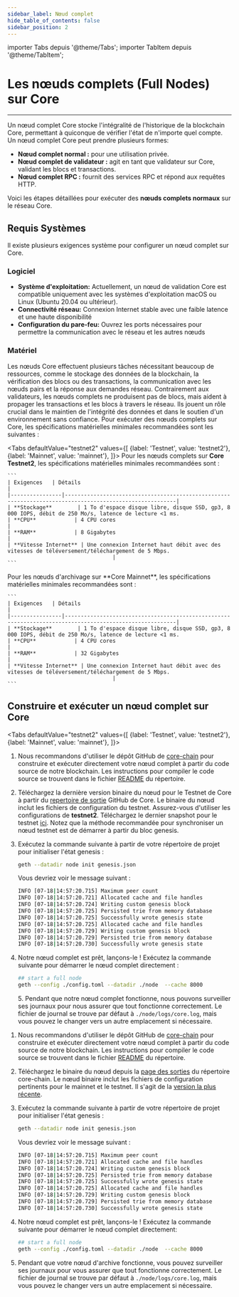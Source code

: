 ```yaml
---
sidebar_label: Nœud complet
hide_table_of_contents: false
sidebar_position: 2
---
```


importer Tabs depuis '@theme/Tabs';
importer TabItem depuis '@theme/TabItem';

# Les nœuds complets (Full Nodes) sur Core

---

Un nœud complet Core stocke l'intégralité de l'historique de la blockchain Core, permettant à quiconque de vérifier l'état de n'importe quel compte. Un nœud complet Core peut prendre plusieurs formes:

- **Nœud complet normal :** pour une utilisation privée.
- **Nœud complet de validateur :** agit en tant que validateur sur Core, validant les blocs et transactions.
- **Nœud complet RPC :** fournit des services RPC et répond aux requêtes HTTP.

Voici les étapes détaillées pour exécuter des **nœuds complets normaux** sur le réseau Core.

## Requis Systèmes

Il existe plusieurs exigences système pour configurer un nœud complet sur Core.

### Logiciel

- **Système d'exploitation:** Actuellement, un nœud de validation Core est compatible uniquement avec les systèmes d'exploitation macOS ou Linux (Ubuntu 20.04 ou ultérieur).
- **Connectivité réseau:** Connexion Internet stable avec une faible latence et une haute disponibilité
- **Configuration du pare-feu:** Ouvrez les ports nécessaires pour permettre la communication avec le réseau et les autres nœuds

### Matériel

Les nœuds Core effectuent plusieurs tâches nécessitant beaucoup de ressources, comme le stockage des données de la blockchain, la vérification des blocs ou des transactions, la communication avec les nœuds pairs et la réponse aux demandes réseau. Contrairement aux validateurs, les nœuds complets ne produisent pas de blocs, mais aident à propager les transactions et les blocs à travers le réseau. Ils jouent un rôle crucial dans le maintien de l'intégrité des données et dans le soutien d'un environnement sans confiance. Pour exécuter des nœuds complets sur Core, les spécifications matérielles minimales recommandées sont les suivantes :

<Tabs
defaultValue="testnet2"
values={[
{label: 'Testnet', value: 'testnet2'},
{label: 'Mainnet', value: 'mainnet'},
]}> <TabItem value="testnet2">
Pour les nœuds complets sur **Core Testnet2**, les spécifications matérielles minimales recommandées sont :

    ```
    | Exigences   | Détails                                                                                                |  
    |----------------|---------------------------------------------------------------------------------------------------------|
    | **Stockage**        | 1 To d'espace disque libre, disque SSD, gp3, 8 000 IOPS, débit de 250 Mo/s, latence de lecture <1 ms.
    | **CPU**            | 4 CPU cores                                                                    |
    | **RAM**            | 8 Gigabytes                                                                                             |
    | **Vitesse Internet** | Une connexion Internet haut débit avec des vitesses de téléversement/téléchargement de 5 Mbps.
                                     |
    ```

  </TabItem>

  <TabItem value="mainnet">
    Pour les nœuds d'archivage sur **Core Mainnet**, les spécifications matérielles minimales recommandées sont :

    ```
    | Exigences   | Détails                                                                                                |  
    |----------------|---------------------------------------------------------------------------------------------------------|
    | **Stockage**        | 1 To d'espace disque libre, disque SSD, gp3, 8 000 IOPS, débit de 250 Mo/s, latence de lecture <1 ms.
    | **CPU**            | 4 CPU cores                                                                    |
    | **RAM**            | 32 Gigabytes                                                                                             |
    | **Vitesse Internet** | Une connexion Internet haut débit avec des vitesses de téléversement/téléchargement de 5 Mbps.
                                     |
    ```

  </TabItem>
</Tabs>

## Construire et exécuter un nœud complet sur Core

<Tabs
defaultValue="testnet2"
values={[
{label: 'Testnet', value: 'testnet2'},
{label: 'Mainnet', value: 'mainnet'},
]}> <TabItem value="testnet2">

1. Nous recommandons d'utiliser le dépôt GitHub de [core-chain](https://github.com/coredao-org/core-chain) pour construire et exécuter directement votre nœud complet à partir du code source de notre blockchain. Les instructions pour compiler le code source se trouvent dans le fichier [README](https://github.com/coredao-org/core-chain#building-the-source) du répertoire.

2. Téléchargez la dernière version binaire du nœud pour le Testnet de Core à partir du [repertoire de sortie](https://github.com/coredao-org/core-chain/releases/latest) GitHub de Core. Le binaire du nœud inclut les fichiers de configuration du testnet. Assurez-vous d'utiliser les configurations de **testnet2**. Téléchargez le dernier snapshot pour le testnet [ici](https://github.com/coredao-org/core-snapshots?tab=readme-ov-file#testnet). Notez que la méthode recommandée pour synchroniser un nœud testnet est de démarrer à partir du bloc genesis.

3. Exécutez la commande suivante à partir de votre répertoire de projet pour initialiser l'état genesis :

    ```bash
    geth --datadir node init genesis.json
    ```

   Vous devriez voir le message suivant :

    ```bash
    INFO [07-18|14:57:20.715] Maximum peer count                       ETH=25 LES=0 total=25
    INFO [07-18|14:57:20.721] Allocated cache and file handles         database=/Users/jackcrypto/go/core-chain/node/geth/chaindata cache=16 handles=16
    INFO [07-18|14:57:20.724] Writing custom genesis block
    INFO [07-18|14:57:20.725] Persisted trie from memory database      nodes=25 size=87.18kB time=226.129µs gcnodes=0 gcsize=0.00B gctime=0s livenodes=1 livesize=0.00B
    INFO [07-18|14:57:20.725] Successfully wrote genesis state         database=chaindata                             hash=d90508…5c034a
    INFO [07-18|14:57:20.725] Allocated cache and file handles         database=/Users/jackcrypto/go/core-chain/node/geth/lightchaindata cache=16 handles=16
    INFO [07-18|14:57:20.729] Writing custom genesis block
    INFO [07-18|14:57:20.729] Persisted trie from memory database      nodes=25 size=87.18kB time=178.332µs gcnodes=0 gcsize=0.00B gctime=0s livenodes=1 livesize=0.00B
    INFO [07-18|14:57:20.730] Successfully wrote genesis state         database=lightchaindata                             hash=d90508…5c034a
    ```

4. Notre nœud complet est prêt, lançons-le ! Exécutez la commande suivante pour démarrer le nœud complet directement :

    ```bash
    ## start a full node
    geth --config ./config.toml --datadir ./node  --cache 8000
    ```

   5\. Pendant que notre nœud complet fonctionne, nous pouvons surveiller ses journaux pour nous assurer que tout fonctionne correctement. Le fichier de journal se trouve par défaut à `./node/logs/core.log`, mais vous pouvez le changer vers un autre emplacement si nécessaire.

    </TabItem>

 <TabItem value="mainnet">

1. Nous recommandons d'utiliser le dépôt GitHub de [core-chain](https://github.com/coredao-org/core-chain) pour construire et exécuter directement votre nœud complet à partir du code source de notre blockchain. Les instructions pour compiler le code source se trouvent dans le fichier [README](https://github.com/coredao-org/core-chain#building-the-source) du répertoire.

2. Téléchargez le binaire du nœud depuis la [page des sorties](https://github.com/coredao-org/core-chain/releases) du répertoire core-chain. Le nœud binaire inclut les fichiers de configuration pertinents pour le mainnet et le testnet. Il s'agit de la [version la plus récente](https://github.com/coredao-org/core-chain/releases/latest).

3. Exécutez la commande suivante à partir de votre répertoire de projet pour initialiser l'état genesis :

    ```bash
    geth --datadir node init genesis.json
    ```

   Vous devriez voir le message suivant :

    ```bash
    INFO [07-18|14:57:20.715] Maximum peer count                       ETH=25 LES=0 total=25
    INFO [07-18|14:57:20.721] Allocated cache and file handles         database=/Users/jackcrypto/go/core-chain/node/geth/chaindata cache=16 handles=16
    INFO [07-18|14:57:20.724] Writing custom genesis block
    INFO [07-18|14:57:20.725] Persisted trie from memory database      nodes=25 size=87.18kB time=226.129µs gcnodes=0 gcsize=0.00B gctime=0s livenodes=1 livesize=0.00B
    INFO [07-18|14:57:20.725] Successfully wrote genesis state         database=chaindata                             hash=d90508…5c034a
    INFO [07-18|14:57:20.725] Allocated cache and file handles         database=/Users/jackcrypto/go/core-chain/node/geth/lightchaindata cache=16 handles=16
    INFO [07-18|14:57:20.729] Writing custom genesis block
    INFO [07-18|14:57:20.729] Persisted trie from memory database      nodes=25 size=87.18kB time=178.332µs gcnodes=0 gcsize=0.00B gctime=0s livenodes=1 livesize=0.00B
    INFO [07-18|14:57:20.730] Successfully wrote genesis state         database=lightchaindata                             hash=d90508…5c034a
    ```

4. Notre nœud complet est prêt, lançons-le ! Exécutez la commande suivante pour démarrer le nœud complet directement:

    ```bash
    ## start a full node
    geth --config ./config.toml --datadir ./node  --cache 8000
    ```

5. Pendant que votre nœud d'archive fonctionne, vous pouvez surveiller ses journaux pour vous assurer que tout fonctionne correctement. Le fichier de journal se trouve par défaut à `./node/logs/core.log`, mais vous pouvez le changer vers un autre emplacement si nécessaire.
     </TabItem>

</Tabs>